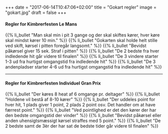+++
date = "2017-06-14T10:47:06+02:00"
title = "Gokart regler"
image = "gokart.jpg"
draft = false
+++

#### Regler for Kimbrerfesten Le Mans
{{% li_bullet "Man skal min i pit 3 gange og der skal skiftes kører, hver køre skal mindst kører 10 min." %}}
{{% li_bullet "Gokarten skal holde helt stille ved skift, kørsel i pitten foregår langsomt." %}}
{{% li_bullet "Bevidst påkørsel giver 15 sek. Straf i pitten" %}}
{{% li_bullet "De 2 bedste fra hver indledende hit går videre til finalen" %}}
{{% li_bullet "De 3 vindere starter 1-3 ud fra hurtigst omgangstid fra indledende hit" %}}
{{% li_bullet "De 3 andenpladser starter 4-6 ud fra hurtigst omgangstid fra indledende hit" %}}

---

#### Regler for Kimbrerfesten Individuel Gran Prix
{{% li_bullet "Der køres 8 heat af 6 omgange pr. deltager" %}}
{{% li_bullet "Holdene vil bestå af 8-10 kører" %}}
{{% li_bullet "Der uddeles point for hver hit, 1 plads giver 1 point, 2 plads 2 point osv. Det handler om at have færrest point." %}}
{{% li_bullet "Ved pointlighed er det den kører der har den bedste omgangstid der vinder" %}}
{{% li_bullet "Bevidst påkørsel eller anden uhensigtsmæssigt kørsel straffes med 5 point." %}}
{{% li_bullet "De 2 bedste samt de 3èr der har sat de bedste tider går videre til finalen" %}}